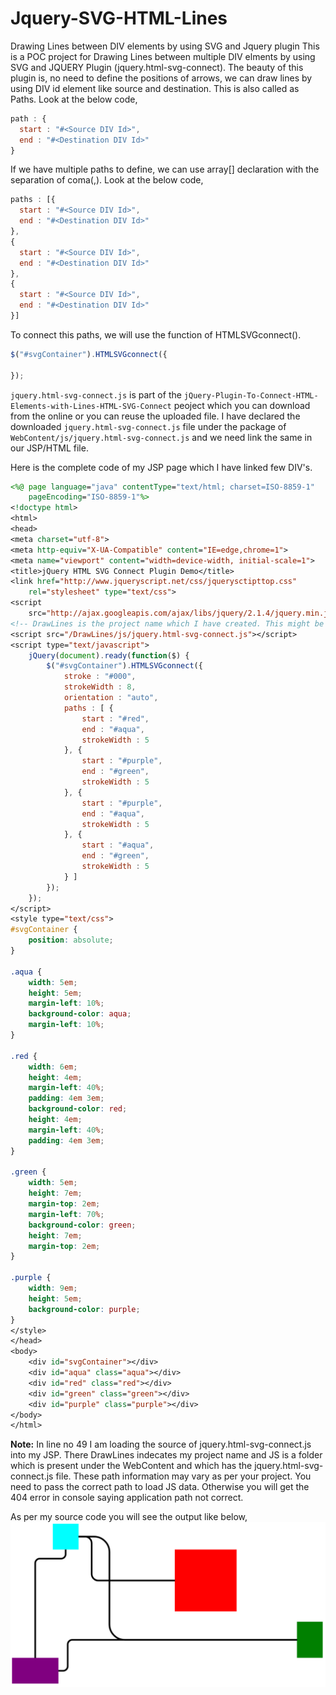 # Jquery-SVG-HTML-Lines
Drawing Lines between DIV elements by using SVG  and Jquery plugin
This is a POC project for Drawing Lines between multiple DIV elments by using SVG and JQUERY Plugin (jquery.html-svg-connect). The beauty of this plugin is, no need to define the positions of arrows, we can draw lines by using DIV id element like source and destination. This is also called as Paths. Look at the below code,
```js
path : {
  start : "#<Source DIV Id>",
  end : "#<Destination DIV Id>"
}
```
If we have multiple paths to define, we can use array[] declaration with the separation of coma(,). Look at the below code,
```js
paths : [{
  start : "#<Source DIV Id>",
  end : "#<Destination DIV Id>"
},
{
  start : "#<Source DIV Id>",
  end : "#<Destination DIV Id>"
},
{
  start : "#<Source DIV Id>",
  end : "#<Destination DIV Id>"
}]
```
To connect this paths, we will use the function of HTMLSVGconnect().
```js
$("#svgContainer").HTMLSVGconnect({

});
```
```jquery.html-svg-connect.js``` is part of the ```jQuery-Plugin-To-Connect-HTML-Elements-with-Lines-HTML-SVG-Connect``` peoject which you can download from the online or you can reuse the uploaded file. I have declared the downloaded ```jquery.html-svg-connect.js``` file under the package of ```WebContent/js/jquery.html-svg-connect.js``` and we need link the same in our JSP/HTML file.

Here is the complete code of my JSP page which I have linked few DIV's.
```jsp
<%@ page language="java" contentType="text/html; charset=ISO-8859-1"
	pageEncoding="ISO-8859-1"%>
<!doctype html>
<html>
<head>
<meta charset="utf-8">
<meta http-equiv="X-UA-Compatible" content="IE=edge,chrome=1">
<meta name="viewport" content="width=device-width, initial-scale=1">
<title>jQuery HTML SVG Connect Plugin Demo</title>
<link href="http://www.jqueryscript.net/css/jquerysctipttop.css"
	rel="stylesheet" type="text/css">
<script
	src="http://ajax.googleapis.com/ajax/libs/jquery/2.1.4/jquery.min.js"></script>
<!-- DrawLines is the project name which I have created. This might be different for you. -->
<script src="/DrawLines/js/jquery.html-svg-connect.js"></script>
<script type="text/javascript">
	jQuery(document).ready(function($) {
		$("#svgContainer").HTMLSVGconnect({
			stroke : "#000",
			strokeWidth : 8,
			orientation : "auto",
			paths : [ {
				start : "#red",
				end : "#aqua",
				strokeWidth : 5
			}, {
				start : "#purple",
				end : "#green",
				strokeWidth : 5
			}, {
				start : "#purple",
				end : "#aqua",
				strokeWidth : 5
			}, {
				start : "#aqua",
				end : "#green",
				strokeWidth : 5
			} ]
		});
	});
</script>
<style type="text/css">
#svgContainer {
	position: absolute;
}

.aqua {
	width: 5em;
	height: 5em;
	margin-left: 10%;
	background-color: aqua;
	margin-left: 10%;
}

.red {
	width: 6em;
	height: 4em;
	margin-left: 40%;
	padding: 4em 3em;
	background-color: red;
	height: 4em;
	margin-left: 40%;
	padding: 4em 3em;
}

.green {
	width: 5em;
	height: 7em;
	margin-top: 2em;
	margin-left: 70%;
	background-color: green;
	height: 7em;
	margin-top: 2em;
}

.purple {
	width: 9em;
	height: 5em;
	background-color: purple;
}
</style>
</head>
<body>
	<div id="svgContainer"></div>
	<div id="aqua" class="aqua"></div>
	<div id="red" class="red"></div>
	<div id="green" class="green"></div>
	<div id="purple" class="purple"></div>
</body>
</html>
```
**Note:** In line no 49 I am loading the source of jquery.html-svg-connect.js into my JSP. There DrawLines indecates my project name and JS is a folder which is present under the WebContent and which has the jquery.html-svg-connect.js file. These path information may vary as per your project. You need to pass the correct path to load JS data. Otherwise you will get the 404 error in console saying application path not correct.

As per my source code you will see the output like below,
![DrawLines](https://github.com/Nallamachu/Jquery-SVG-HTML-Lines/blob/master/drawing-line-between-divs.PNG)
